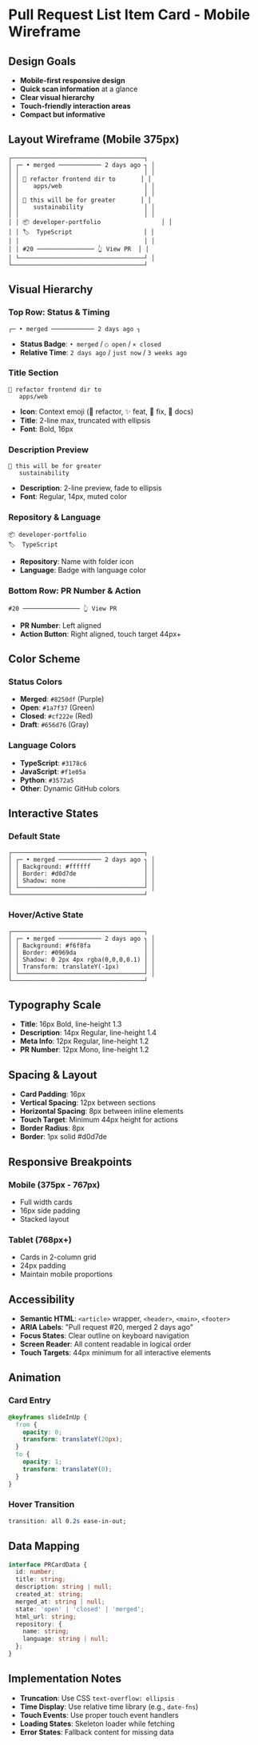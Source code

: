 # Pull Request List Item Card - Mobile Wireframe

## Design Goals
- **Mobile-first responsive design**
- **Quick scan information** at a glance
- **Clear visual hierarchy** 
- **Touch-friendly interaction areas**
- **Compact but informative**

## Layout Wireframe (Mobile 375px)

```
┌─────────────────────────────────────┐
│ ┌─ • merged ──────────── 2 days ago ┐ │
│ │                                   │ │
│ │ 🔄 refactor frontend dir to       │ │
│ │    apps/web                       │ │
│ │                                   │ │
│ │ 📝 this will be for greater       │ │
│ │    sustainability                 │ │
│ │                                   │ │
│ │ 📦 developer-portfolio                 │ │
│ │ 🏷️  TypeScript                    │ │
│ │                                   │ │
│ │ #20 ──────────────── 👆 View PR  │ │
│ └───────────────────────────────────┘ │
└─────────────────────────────────────┘
```

## Visual Hierarchy

### **Top Row: Status & Timing**
```
┌─ • merged ──────────── 2 days ago ┐
```
- **Status Badge**: `• merged` / `○ open` / `× closed`
- **Relative Time**: `2 days ago` / `just now` / `3 weeks ago`

### **Title Section**
```
🔄 refactor frontend dir to
   apps/web
```
- **Icon**: Context emoji (🔄 refactor, ✨ feat, 🐛 fix, 📝 docs)
- **Title**: 2-line max, truncated with ellipsis
- **Font**: Bold, 16px

### **Description Preview**
```
📝 this will be for greater
   sustainability
```
- **Description**: 2-line preview, fade to ellipsis
- **Font**: Regular, 14px, muted color

### **Repository & Language**
```
📦 developer-portfolio
🏷️  TypeScript
```
- **Repository**: Name with folder icon
- **Language**: Badge with language color

### **Bottom Row: PR Number & Action**
```
#20 ──────────────── 👆 View PR
```
- **PR Number**: Left aligned
- **Action Button**: Right aligned, touch target 44px+

## Color Scheme

### **Status Colors**
- **Merged**: `#8250df` (Purple)
- **Open**: `#1a7f37` (Green) 
- **Closed**: `#cf222e` (Red)
- **Draft**: `#656d76` (Gray)

### **Language Colors**
- **TypeScript**: `#3178c6`
- **JavaScript**: `#f1e05a`
- **Python**: `#3572a5`
- **Other**: Dynamic GitHub colors

## Interactive States

### **Default State**
```
┌─────────────────────────────────────┐
│ ┌─ • merged ──────────── 2 days ago ┐ │
│ │ Background: #ffffff               │ │
│ │ Border: #d0d7de                   │ │
│ │ Shadow: none                      │ │
│ └───────────────────────────────────┘ │
└─────────────────────────────────────┘
```

### **Hover/Active State**
```
┌─────────────────────────────────────┐
│ ┌─ • merged ──────────── 2 days ago ┐ │
│ │ Background: #f6f8fa               │ │
│ │ Border: #0969da                   │ │
│ │ Shadow: 0 2px 4px rgba(0,0,0,0.1) │ │
│ │ Transform: translateY(-1px)       │ │
│ └───────────────────────────────────┘ │
└─────────────────────────────────────┘
```

## Typography Scale

- **Title**: 16px Bold, line-height 1.3
- **Description**: 14px Regular, line-height 1.4  
- **Meta Info**: 12px Regular, line-height 1.2
- **PR Number**: 12px Mono, line-height 1.2

## Spacing & Layout

- **Card Padding**: 16px
- **Vertical Spacing**: 12px between sections
- **Horizontal Spacing**: 8px between inline elements
- **Touch Target**: Minimum 44px height for actions
- **Border Radius**: 8px
- **Border**: 1px solid #d0d7de

## Responsive Breakpoints

### **Mobile (375px - 767px)**
- Full width cards
- 16px side padding
- Stacked layout

### **Tablet (768px+)**
- Cards in 2-column grid
- 24px padding
- Maintain mobile proportions

## Accessibility

- **Semantic HTML**: `<article>` wrapper, `<header>`, `<main>`, `<footer>`
- **ARIA Labels**: "Pull request #20, merged 2 days ago"
- **Focus States**: Clear outline on keyboard navigation
- **Screen Reader**: All content readable in logical order
- **Touch Targets**: 44px minimum for all interactive elements

## Animation

### **Card Entry**
```css
@keyframes slideInUp {
  from {
    opacity: 0;
    transform: translateY(20px);
  }
  to {
    opacity: 1;
    transform: translateY(0);
  }
}
```

### **Hover Transition**
```css
transition: all 0.2s ease-in-out;
```

## Data Mapping

```typescript
interface PRCardData {
  id: number;
  title: string;
  description: string | null;
  created_at: string;
  merged_at: string | null;
  state: 'open' | 'closed' | 'merged';
  html_url: string;
  repository: {
    name: string;
    language: string | null;
  };
}
```

## Implementation Notes

- **Truncation**: Use CSS `text-overflow: ellipsis`
- **Time Display**: Use relative time library (e.g., `date-fns`)
- **Touch Events**: Use proper touch event handlers
- **Loading States**: Skeleton loader while fetching
- **Error States**: Fallback content for missing data
